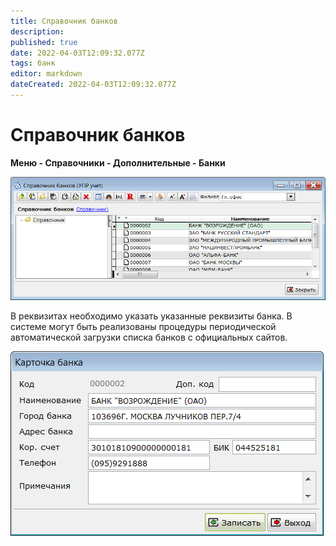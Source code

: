 ```yaml
---
title: Справочник банков
description: 
published: true
date: 2022-04-03T12:09:32.077Z
tags: банк
editor: markdown
dateCreated: 2022-04-03T12:09:32.077Z
---
```


# Справочник банков
**Меню - Справочники - Дополнительные - Банки**

![banks.png](/images/quick-start/banks.png)

В реквизитах необходимо указать указанные реквизиты банка. В системе могут быть реализованы процедуры периодической автоматической загрузки списка банков с официальных сайтов.

![bank.png](/images/quick-start/bank.png)